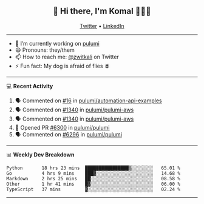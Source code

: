 <h2 align="center"> 👋 Hi there, I'm Komal 🧑🏾‍💻 </h2>
<p align="center">
    <a href="https://twitter.com/zwitkali">Twitter</a> •
    <a href="https://www.linkedin.com/in/komal-ali/">LinkedIn</a>
</p>

--------

- 🔭 I’m currently working on [pulumi](https://github.com/pulumi/pulumi)
- 😄 Pronouns: they/them
- 📫 How to reach me: [@zwitkali](https://twitter.com/zwitkali) on Twitter
- ⚡ Fun fact: My dog is afraid of flies 🪰

--------
💻 **Recent Activity**

<!--START_SECTION:activity-->
1. 🗣 Commented on [#16](https://github.com/pulumi/automation-api-examples/issues/16) in [pulumi/automation-api-examples](https://github.com/pulumi/automation-api-examples)
2. 🗣 Commented on [#1340](https://github.com/pulumi/pulumi-aws/issues/1340) in [pulumi/pulumi-aws](https://github.com/pulumi/pulumi-aws)
3. 🗣 Commented on [#1340](https://github.com/pulumi/pulumi-aws/issues/1340) in [pulumi/pulumi-aws](https://github.com/pulumi/pulumi-aws)
4. 💪 Opened PR [#6300](https://github.com/pulumi/pulumi/pull/6300) in [pulumi/pulumi](https://github.com/pulumi/pulumi)
5. 🗣 Commented on [#6296](https://github.com/pulumi/pulumi/issues/6296) in [pulumi/pulumi](https://github.com/pulumi/pulumi)
<!--END_SECTION:activity-->

--------

📊 **Weekly Dev Breakdown**
<!--START_SECTION:waka-->
```text
Python       18 hrs 23 mins  ████████████████▒░░░░░░░░   65.01 % 
Go           4 hrs 9 mins    ███▓░░░░░░░░░░░░░░░░░░░░░   14.68 % 
Markdown     2 hrs 25 mins   ██░░░░░░░░░░░░░░░░░░░░░░░   08.58 % 
Other        1 hr 41 mins    █▓░░░░░░░░░░░░░░░░░░░░░░░   06.00 % 
TypeScript   37 mins         ▓░░░░░░░░░░░░░░░░░░░░░░░░   02.24 % 
```
<!--END_SECTION:waka-->

--------